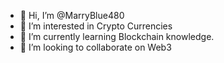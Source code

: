 - 👋 Hi, I’m @MarryBlue480
- 👀 I’m interested in Crypto Currencies
- 🌱 I’m currently learning Blockchain knowledge.
- 💞️ I’m looking to collaborate on Web3

<!---
MarryBlue480/MarryBlue480 is a ✨ special ✨ repository because its `README.md` (this file) appears on your GitHub profile.
You can click the Preview link to take a look at your changes.
--->
